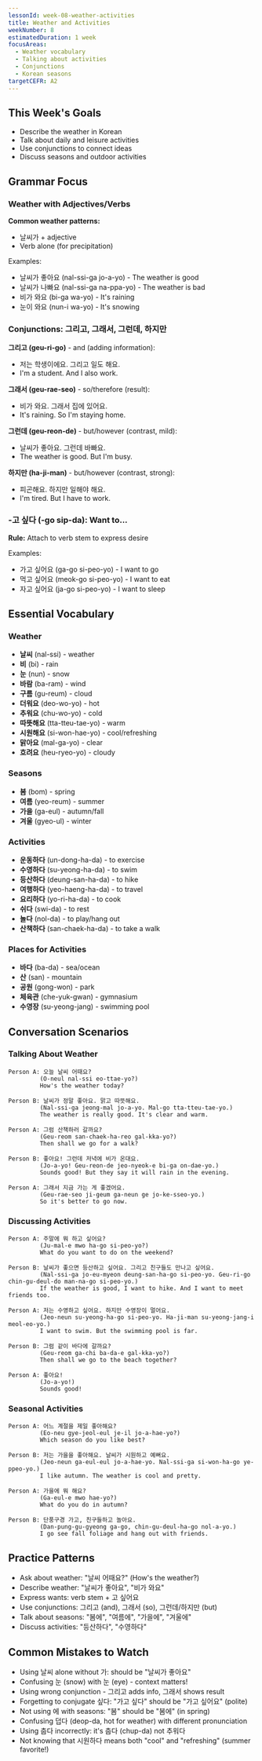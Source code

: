 ```yaml
---
lessonId: week-08-weather-activities
title: Weather and Activities
weekNumber: 8
estimatedDuration: 1 week
focusAreas:
  - Weather vocabulary
  - Talking about activities
  - Conjunctions
  - Korean seasons
targetCEFR: A2
---
```


## This Week's Goals

- Describe the weather in Korean
- Talk about daily and leisure activities
- Use conjunctions to connect ideas
- Discuss seasons and outdoor activities

## Grammar Focus

### Weather with Adjectives/Verbs

**Common weather patterns:**
- 날씨가 + adjective
- Verb alone (for precipitation)

Examples:
- 날씨가 좋아요 (nal-ssi-ga jo-a-yo) - The weather is good
- 날씨가 나빠요 (nal-ssi-ga na-ppa-yo) - The weather is bad
- 비가 와요 (bi-ga wa-yo) - It's raining
- 눈이 와요 (nun-i wa-yo) - It's snowing

### Conjunctions: 그리고, 그래서, 그런데, 하지만

**그리고 (geu-ri-go)** - and (adding information):
- 저는 학생이에요. 그리고 일도 해요.
- I'm a student. And I also work.

**그래서 (geu-rae-seo)** - so/therefore (result):
- 비가 와요. 그래서 집에 있어요.
- It's raining. So I'm staying home.

**그런데 (geu-reon-de)** - but/however (contrast, mild):
- 날씨가 좋아요. 그런데 바빠요.
- The weather is good. But I'm busy.

**하지만 (ha-ji-man)** - but/however (contrast, strong):
- 피곤해요. 하지만 일해야 해요.
- I'm tired. But I have to work.

### -고 싶다 (-go sip-da): Want to...

**Rule:** Attach to verb stem to express desire

Examples:
- 가고 싶어요 (ga-go si-peo-yo) - I want to go
- 먹고 싶어요 (meok-go si-peo-yo) - I want to eat
- 자고 싶어요 (ja-go si-peo-yo) - I want to sleep

## Essential Vocabulary

### Weather
- **날씨** (nal-ssi) - weather
- **비** (bi) - rain
- **눈** (nun) - snow
- **바람** (ba-ram) - wind
- **구름** (gu-reum) - cloud
- **더워요** (deo-wo-yo) - hot
- **추워요** (chu-wo-yo) - cold
- **따뜻해요** (tta-tteu-tae-yo) - warm
- **시원해요** (si-won-hae-yo) - cool/refreshing
- **맑아요** (mal-ga-yo) - clear
- **흐려요** (heu-ryeo-yo) - cloudy

### Seasons
- **봄** (bom) - spring
- **여름** (yeo-reum) - summer
- **가을** (ga-eul) - autumn/fall
- **겨울** (gyeo-ul) - winter

### Activities
- **운동하다** (un-dong-ha-da) - to exercise
- **수영하다** (su-yeong-ha-da) - to swim
- **등산하다** (deung-san-ha-da) - to hike
- **여행하다** (yeo-haeng-ha-da) - to travel
- **요리하다** (yo-ri-ha-da) - to cook
- **쉬다** (swi-da) - to rest
- **놀다** (nol-da) - to play/hang out
- **산책하다** (san-chaek-ha-da) - to take a walk

### Places for Activities
- **바다** (ba-da) - sea/ocean
- **산** (san) - mountain
- **공원** (gong-won) - park
- **체육관** (che-yuk-gwan) - gymnasium
- **수영장** (su-yeong-jang) - swimming pool

## Conversation Scenarios

### Talking About Weather

```
Person A: 오늘 날씨 어때요?
         (O-neul nal-ssi eo-ttae-yo?)
         How's the weather today?

Person B: 날씨가 정말 좋아요. 맑고 따뜻해요.
         (Nal-ssi-ga jeong-mal jo-a-yo. Mal-go tta-tteu-tae-yo.)
         The weather is really good. It's clear and warm.

Person A: 그럼 산책하러 갈까요?
         (Geu-reom san-chaek-ha-reo gal-kka-yo?)
         Then shall we go for a walk?

Person B: 좋아요! 그런데 저녁에 비가 온대요.
         (Jo-a-yo! Geu-reon-de jeo-nyeok-e bi-ga on-dae-yo.)
         Sounds good! But they say it will rain in the evening.

Person A: 그래서 지금 가는 게 좋겠어요.
         (Geu-rae-seo ji-geum ga-neun ge jo-ke-sseo-yo.)
         So it's better to go now.
```

### Discussing Activities

```
Person A: 주말에 뭐 하고 싶어요?
         (Ju-mal-e mwo ha-go si-peo-yo?)
         What do you want to do on the weekend?

Person B: 날씨가 좋으면 등산하고 싶어요. 그리고 친구들도 만나고 싶어요.
         (Nal-ssi-ga jo-eu-myeon deung-san-ha-go si-peo-yo. Geu-ri-go chin-gu-deul-do man-na-go si-peo-yo.)
         If the weather is good, I want to hike. And I want to meet friends too.

Person A: 저는 수영하고 싶어요. 하지만 수영장이 멀어요.
         (Jeo-neun su-yeong-ha-go si-peo-yo. Ha-ji-man su-yeong-jang-i meol-eo-yo.)
         I want to swim. But the swimming pool is far.

Person B: 그럼 같이 바다에 갈까요?
         (Geu-reom ga-chi ba-da-e gal-kka-yo?)
         Then shall we go to the beach together?

Person A: 좋아요!
         (Jo-a-yo!)
         Sounds good!
```

### Seasonal Activities

```
Person A: 어느 계절을 제일 좋아해요?
         (Eo-neu gye-jeol-eul je-il jo-a-hae-yo?)
         Which season do you like best?

Person B: 저는 가을을 좋아해요. 날씨가 시원하고 예뻐요.
         (Jeo-neun ga-eul-eul jo-a-hae-yo. Nal-ssi-ga si-won-ha-go ye-ppeo-yo.)
         I like autumn. The weather is cool and pretty.

Person A: 가을에 뭐 해요?
         (Ga-eul-e mwo hae-yo?)
         What do you do in autumn?

Person B: 단풍구경 가고, 친구들하고 놀아요.
         (Dan-pung-gu-gyeong ga-go, chin-gu-deul-ha-go nol-a-yo.)
         I go see fall foliage and hang out with friends.
```

## Practice Patterns

- Ask about weather: "날씨 어때요?" (How's the weather?)
- Describe weather: "날씨가 좋아요", "비가 와요"
- Express wants: verb stem + 고 싶어요
- Use conjunctions: 그리고 (and), 그래서 (so), 그런데/하지만 (but)
- Talk about seasons: "봄에", "여름에", "가을에", "겨울에"
- Discuss activities: "등산하다", "수영하다"

## Common Mistakes to Watch

- Using 날씨 alone without 가: should be "날씨가 좋아요"
- Confusing 눈 (snow) with 눈 (eye) - context matters!
- Using wrong conjunction - 그리고 adds info, 그래서 shows result
- Forgetting to conjugate 싶다: "가고 싶다" should be "가고 싶어요" (polite)
- Not using 에 with seasons: "봄" should be "봄에" (in spring)
- Confusing 덥다 (deop-da, hot for weather) with different pronunciation
- Using 춥다 incorrectly: it's 춥다 (chup-da) not 추워다
- Not knowing that 시원하다 means both "cool" and "refreshing" (summer favorite!)
